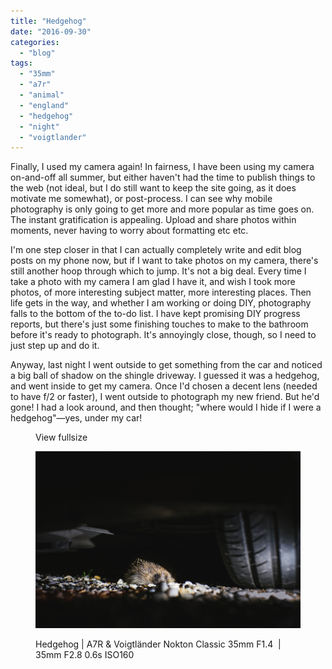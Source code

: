 ```yaml
---
title: "Hedgehog"
date: "2016-09-30"
categories: 
  - "blog"
tags: 
  - "35mm"
  - "a7r"
  - "animal"
  - "england"
  - "hedgehog"
  - "night"
  - "voigtlander"
---
```


Finally, I used my camera again! In fairness, I have been using my camera on-and-off all summer, but either haven't had the time to publish things to the web (not ideal, but I do still want to keep the site going, as it does motivate me somewhat), or post-process. I can see why mobile photography is only going to get more and more popular as time goes on. The instant gratification is appealing. Upload and share photos within moments, never having to worry about formatting etc etc.

I'm one step closer in that I can actually completely write and edit blog posts on my phone now, but if I want to take photos on my camera, there's still another hoop through which to jump. It's not a big deal. Every time I take a photo with my camera I am glad I have it, and wish I took more photos, of more interesting subject matter, more interesting places. Then life gets in the way, and whether I am working or doing DIY, photography falls to the bottom of the to-do list. I have kept promising DIY progress reports, but there's just some finishing touches to make to the bathroom before it's ready to photograph. It's annoyingly close, though, so I need to just step up and do it.

Anyway, last night I went outside to get something from the car and noticed a big ball of shadow on the shingle driveway. I guessed it was a hedgehog, and went inside to get my camera. Once I'd chosen a decent lens (needed to have f/2 or faster), I went outside to photograph my new friend. But he'd gone! I had a look around, and then thought; "where would I hide if I were a hedgehog"—yes, under my car!

<figure>

View fullsize

![Hedgehog | A7R &amp; Voigtländer Nokton Classic 35mm F1.4 &nbsp;| 35mm F2.8 0.6s ISO160&nbsp;](/assets/images/fdadd-image-asset.jpeg)

<figcaption>



Hedgehog | A7R & Voigtländer Nokton Classic 35mm F1.4  | 35mm F2.8 0.6s ISO160 





</figcaption>



</figure>
